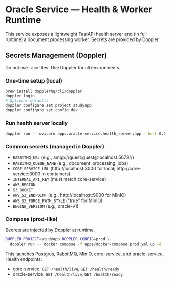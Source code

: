 # Oracle Service — Health & Worker Runtime

This service exposes a lightweight FastAPI health server and (in full runtime) a document processing worker. Secrets are provided by Doppler.

## Secrets Management (Doppler)

Do not use `.env` files. Use Doppler for all environments.

### One-time setup (local)

```bash
brew install dopplerhq/cli/doppler
doppler login
# Optional defaults
doppler configure set project studyapp
doppler configure set config dev
```

### Run health server locally

```bash
doppler run -- uvicorn apps.oracle-service.health_server:app --host 0.0.0.0 --port 8081
```

### Common secrets (managed in Doppler)

- `RABBITMQ_URL` (e.g., amqp://guest:guest@localhost:5672//)
- `RABBITMQ_QUEUE_NAME` (e.g., document_processing_jobs)
- `CORE_SERVICE_URL` (http://localhost:3000 for local; http://core-service:3000 in containers)
- `INTERNAL_API_KEY` (must match core-service)
- `AWS_REGION`
- `S3_BUCKET`
- `AWS_S3_ENDPOINT` (e.g., http://localhost:9000 for MinIO)
- `AWS_S3_FORCE_PATH_STYLE` ("true" for MinIO)
- `ENGINE_VERSION` (e.g., oracle-v1)

### Compose (prod-like)

Secrets are injected by Doppler at runtime.

```bash
DOPPLER_PROJECT=studyapp DOPPLER_CONFIG=prod \
  doppler run -- docker compose -f apps/docker-compose.prod.yml up -d
```

This launches Postgres, RabbitMQ, MinIO, core-service, and oracle-service. Health endpoints:

- core-service: `GET /health/live`, `GET /health/ready`
- oracle-service: `GET /health/live`, `GET /health/ready`
